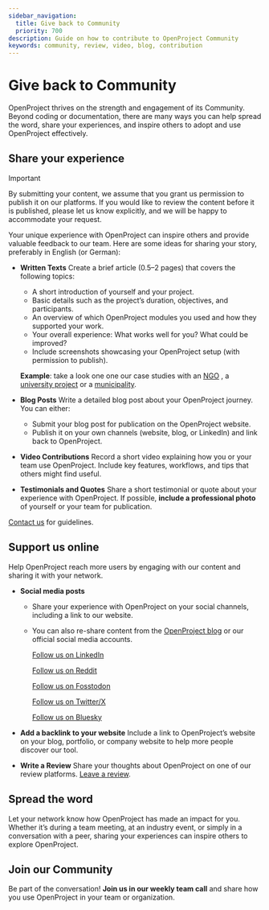 ```yaml
---
sidebar_navigation:
  title: Give back to Community
  priority: 700
description: Guide on how to contribute to OpenProject Community
keywords: community, review, video, blog, contribution
---
```


# Give back to Community

OpenProject thrives on the strength and engagement of its Community. Beyond coding or documentation, there are many ways you can help spread the word, share your experiences, and inspire others to adopt and use OpenProject effectively. 

## Share your experience

> [!IMPORTANT] 
> By submitting your content, we assume that you grant us permission to publish it on our platforms. If you would like to review the content before it is published, please let us know explicitly, and we will be happy to accommodate your request.

Your unique experience with OpenProject can inspire others and provide valuable feedback to our team. Here are some ideas for sharing your story, preferably in English (or German):

- **Written Texts**
  Create a brief article (0.5–2 pages) that covers the following topics:

  - A short introduction of yourself and your project.
  - Basic details such as the project’s duration, objectives, and participants.
  - An overview of which OpenProject modules you used and how they supported your work.
  - Your overall experience: What works well for you? What could be improved?
  - Include screenshots showcasing your OpenProject setup (with permission to publish).

  **Example**: take a look one one our case studies with an [NGO](https://www.openproject.org/project-management-ngos-foundations/case-study-open-source-initiative-osi/) , a [university project](https://www.openproject.org/project-management-universities-research/case-study-rewrite/) or a [municipality](https://www.openproject.org/project-management-public-sector/case-study-city-ravensburg/).

- **Blog Posts**
  Write a detailed blog post about your OpenProject journey. You can either:

  - Submit your blog post for publication on the OpenProject website. 
  - Publish it on your own channels (website, blog, or LinkedIn) and link back to OpenProject.

- **Video Contributions**
  Record a short video explaining how you or your team use OpenProject. Include key features, workflows, and tips that others might find useful.

- **Testimonials and Quotes**
  Share a short testimonial or quote about your experience with OpenProject. If possible, **include a professional photo** of yourself or your team for publication.

[Contact us](https://www.openproject.org/contact/) for guidelines.

## Support us online

Help OpenProject reach more users by engaging with our content and sharing it with your network.

- **Social media posts**
  
  - Share your experience with OpenProject on your social channels, including a link to our website. 
  - You can also re-share content from the [OpenProject blog](https://www.openproject.org/blog/) or our official social media accounts.
  
      [Follow us on LinkedIn](https://www.linkedin.com/company/openproject-gmbh)
  
      [Follow us on Reddit](https://www.reddit.com/r/openproject)
  
      [Follow us on Fosstodon](https://fosstodon.org/@openproject)
  
      [Follow us on Twitter/X](https://twitter.com/openproject)
  
      [Follow us on Bluesky](https://bsky.app/profile/openproject.bsky.social)
- **Add a backlink to your website**
  Include a link to OpenProject’s website on your blog, portfolio, or company website to help more people discover our tool.
- **Write a Review**
  Share your thoughts about OpenProject on one of our review platforms. [Leave a review](https://www.openproject.org/reviews/).

## Spread the word

Let your network know how OpenProject has made an impact for you. Whether it’s during a team meeting, at an industry event, or simply in a conversation with a peer, sharing your experiences can inspire others to explore OpenProject.

## Join our Community

Be part of the conversation! **Join us in our weekly team call** and share how you use OpenProject in your team or organization. 
